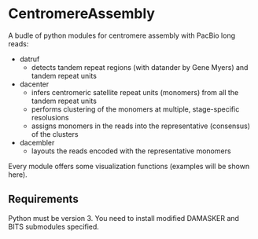 # CentromereAssembly

A budle of python modules for centromere assembly with PacBio long reads:

* datruf
  * detects tandem repeat regions (with datander by Gene Myers) and tandem repeat units
* dacenter
  * infers centromeric satellite repeat units (monomers) from all the tandem repeat units
  * performs clustering of the monomers at multiple, stage-specific resolusions
  * assigns monomers in the reads into the representative (consensus) of the clusters
* dacembler
  * layouts the reads encoded with the representative monomers

Every module offers some visualization functions (examples will be shown here).

## Requirements

Python must be version 3. You need to install modified DAMASKER and BITS submodules specified.